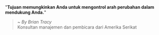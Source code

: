 "**Tujuan memungkinkan Anda untuk mengontrol arah perubahan dalam mendukung Anda.**"

> ~ _By Brian Tracy_  
Konsultan manajemen dan pembicara dari Amerika Serikat
